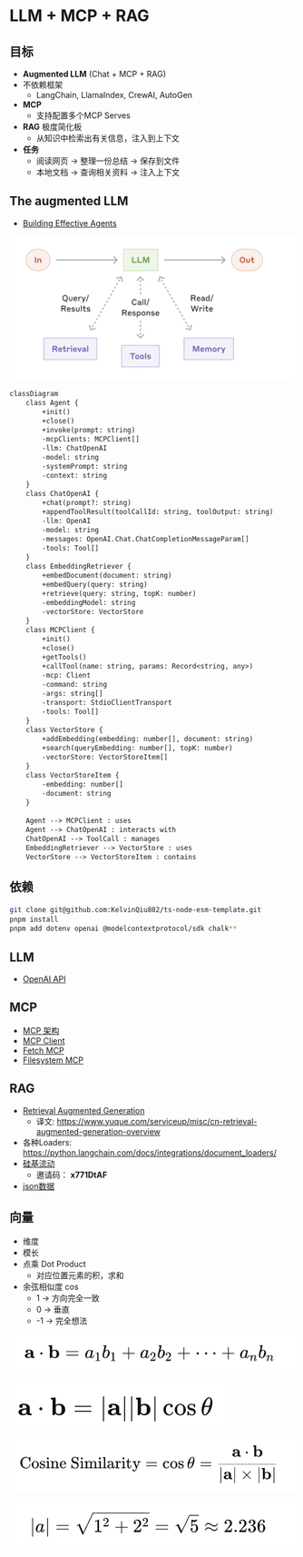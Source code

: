 # LLM + MCP + RAG

## 目标

- **Augmented LLM** (Chat + MCP + RAG)
- 不依赖框架
    - LangChain, LlamaIndex, CrewAI, AutoGen
- **MCP**
    - 支持配置多个MCP Serves
- **RAG** 极度简化板
    - 从知识中检索出有关信息，注入到上下文
- **任务**
   - 阅读网页 → 整理一份总结 → 保存到文件
   - 本地文档 → 查询相关资料 → 注入上下文

## **The augmented LLM**

- [Building Effective Agents](https://www.anthropic.com/engineering/building-effective-agents)

![image.png](./images/image.png)

```mermaid
classDiagram
    class Agent {
        +init()
        +close()
        +invoke(prompt: string)
        -mcpClients: MCPClient[]
        -llm: ChatOpenAI
        -model: string
        -systemPrompt: string
        -context: string
    }
    class ChatOpenAI {
        +chat(prompt?: string)
        +appendToolResult(toolCallId: string, toolOutput: string)
        -llm: OpenAI
        -model: string
        -messages: OpenAI.Chat.ChatCompletionMessageParam[]
        -tools: Tool[]
    }
    class EmbeddingRetriever {
        +embedDocument(document: string)
        +embedQuery(query: string)
        +retrieve(query: string, topK: number)
        -embeddingModel: string
        -vectorStore: VectorStore
    }
    class MCPClient {
        +init()
        +close()
        +getTools()
        +callTool(name: string, params: Record<string, any>)
        -mcp: Client
        -command: string
        -args: string[]
        -transport: StdioClientTransport
        -tools: Tool[]
    }
    class VectorStore {
        +addEmbedding(embedding: number[], document: string)
        +search(queryEmbedding: number[], topK: number)
        -vectorStore: VectorStoreItem[]
    }
    class VectorStoreItem {
        -embedding: number[]
        -document: string
    }

    Agent --> MCPClient : uses
    Agent --> ChatOpenAI : interacts with
    ChatOpenAI --> ToolCall : manages
    EmbeddingRetriever --> VectorStore : uses
    VectorStore --> VectorStoreItem : contains
```

## **依赖**

```bash
git clone git@github.com:KelvinQiu802/ts-node-esm-template.git
pnpm install
pnpm add dotenv openai @modelcontextprotocol/sdk chalk**
```

## LLM

- [OpenAI API](https://platform.openai.com/docs/api-reference/chat)

## MCP

- [MCP 架构](https://modelcontextprotocol.io/docs/concepts/architecture)
- [MCP Client](https://modelcontextprotocol.io/quickstart/client)
- [Fetch MCP](https://github.com/modelcontextprotocol/servers/tree/main/src/fetch)
- [Filesystem MCP](https://github.com/modelcontextprotocol/servers/tree/main/src/filesystem)

## RAG

- [Retrieval Augmented Generation](https://scriv.ai/guides/retrieval-augmented-generation-overview/)
    - 译文: https://www.yuque.com/serviceup/misc/cn-retrieval-augmented-generation-overview
- 各种Loaders: https://python.langchain.com/docs/integrations/document_loaders/
- [硅基流动](https://cloud.siliconflow.cn/models)
    - 邀请码： **x771DtAF**
- [json数据](https://jsonplaceholder.typicode.com/)

## 向量

- 维度
- 模长
- 点乘 Dot Product
    - 对应位置元素的积，求和
- 余弦相似度 cos
    - 1 → 方向完全一致
    - 0 → 垂直
    - -1 → 完全想法

![image.png](./images/image1.png)

![image.png](./images/image2.png)

![image.png](./images/image3.png)

![image.png](./images/image4.png)
